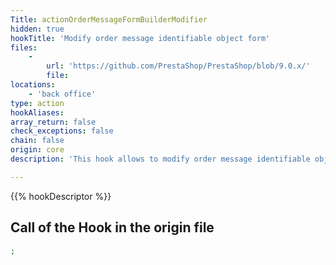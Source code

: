 ```yaml
---
Title: actionOrderMessageFormBuilderModifier
hidden: true
hookTitle: 'Modify order message identifiable object form'
files:
    -
        url: 'https://github.com/PrestaShop/PrestaShop/blob/9.0.x/'
        file: 
locations:
    - 'back office'
type: action
hookAliases: 
array_return: false
check_exceptions: false
chain: false
origin: core
description: 'This hook allows to modify order message identifiable object forms content by modifying form builder data or FormBuilder itself'

---
```


{{% hookDescriptor %}}

## Call of the Hook in the origin file

```php
;
```
